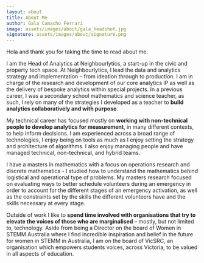 ```yaml
---
layout: about
title: About Me
author: Gala Camacho Ferrari
image: assets/images/about/gala_headshot.jpg
signature: assets/images/about/signature.png
---
```


Hola and thank you for taking the time to read about me. 

I am the Head of Analytics at Neighbourlytics, a start-up in the civic and property tech space. At Neighbourlytics, I lead the data and analytics strategy and implementation – from ideation through to production. I am in charge of the research and development of our core analytics IP as well as the delivery of bespoke analytics within special projects. In a previous career, I was a secondary school mathematics and science teacher, as such, I rely on many of the strategies I developed as a teacher to **build analytics collaboratively and with purpose**.

My technical career has focused mostly on **working with non-technical people to develop analytics for measurement**, in many different contexts, to help inform decisions. I am experienced across a broad range of technologies, I enjoy being on tools as much as I enjoy setting the strategy and architecture of algorithms. I also enjoy managing people and have managed technical, non-technical, and hybrid teams. 

I have a masters in mathematics with a focus on operations research and discrete mathematics - I studied how to understand the mathematics behind logistical and operational type of problems. My masters research focused on evaluating ways to better schedule volunteers during an emergency in order to account for the different stages of an emergency activation, as well as the constraints set by the skills the different volunteers have and the skills necessary at every stage. 

Outside of work I like to **spend time involved with organisations that try to elevate the voices of those who are marginalised** – mostly, but not limited to, technology. Aside from being a Director on the board of Women in STEMM Australia where I find incredible inspiration and belief in the future for women in STEMM in Australia, I am on the board of VicSRC, an organisation which empowers students voices, across Victoria, to be valued in all aspects of education.